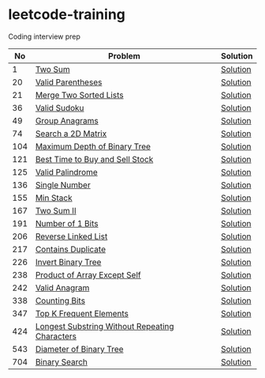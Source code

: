 # leetcode-training

Coding interview prep

| No | Problem | Solution |
| --- | ------ | -------- | 
| 1 | [Two Sum](https://leetcode.com/problems/two-sum/) | [Solution](https://github.com/Atrilos/neetcode/blob/master/src/main/java/com/atrilos/arrays/TwoSum.java)|
| 20 | [Valid Parentheses](https://leetcode.com/problems/valid-parentheses/) | [Solution](https://github.com/Atrilos/neetcode/blob/master/src/main/java/com/atrilos/stack/ValidParentheses.java)|
| 21 | [Merge Two Sorted Lists](https://leetcode.com/problems/merge-two-sorted-lists/) | [Solution](https://github.com/Atrilos/neetcode/blob/master/src/main/java/com/atrilos/linkedList/MergeTwoLists.java)|
| 36 | [Valid Sudoku](https://leetcode.com/problems/valid-sudoku/) | [Solution](https://github.com/Atrilos/neetcode/blob/master/src/main/java/com/atrilos/arrays/ValidSudoku.java)|
| 49 | [Group Anagrams](https://leetcode.com/problems/group-anagrams/) | [Solution](https://github.com/Atrilos/neetcode/blob/master/src/main/java/com/atrilos/arrays/GroupAnagrams.java)|
| 74 | [Search a 2D Matrix](https://leetcode.com/problems/search-a-2d-matrix/) | [Solution](https://github.com/Atrilos/neetcode/blob/master/src/main/java/com/atrilos/binarySearch/Search2D.java)|
| 104 | [Maximum Depth of Binary Tree](https://leetcode.com/problems/maximum-depth-of-binary-tree/) | [Solution](https://github.com/Atrilos/neetcode/blob/master/src/main/java/com/atrilos/trees/MaxDepth.java)|
| 121 | [Best Time to Buy and Sell Stock](https://leetcode.com/problems/best-time-to-buy-and-sell-stock/) | [Solution](https://github.com/Atrilos/neetcode/blob/master/src/main/java/com/atrilos/slidingWindow/MaxProfit.java)|
| 125 | [Valid Palindrome](https://leetcode.com/problems/valid-palindrome/) | [Solution](https://github.com/Atrilos/neetcode/blob/master/src/main/java/com/atrilos/twoPointers/ValidPalindrome.java)|
| 136 | [Single Number](https://leetcode.com/problems/single-number/) | [Solution](https://github.com/Atrilos/neetcode/blob/master/src/main/java/com/atrilos/bit/SingleNumber.java)|
| 155 | [Min Stack](https://leetcode.com/problems/min-stack/) | [Solution](https://github.com/Atrilos/neetcode/blob/master/src/main/java/com/atrilos/stack/MinStack.java)|
| 167 | [Two Sum II](https://leetcode.com/problems/two-sum-ii-input-array-is-sorted/) | [Solution](https://github.com/Atrilos/neetcode/blob/master/src/main/java/com/atrilos/twoPointers/TwoSum2.java)|
| 191 | [Number of 1 Bits](https://leetcode.com/problems/number-of-1-bits/) | [Solution](https://github.com/Atrilos/neetcode/blob/master/src/main/java/com/atrilos/bit/NumberOf1Bits.java)|
| 206 | [Reverse Linked List](https://leetcode.com/problems/reverse-linked-list/) | [Solution](https://github.com/Atrilos/neetcode/blob/master/src/main/java/com/atrilos/linkedList/ReverseList.java)|
| 217 | [Contains Duplicate](https://leetcode.com/problems/contains-duplicate/) | [Solution](https://github.com/Atrilos/neetcode/blob/master/src/main/java/com/atrilos/arrays/ContainsDuplicate.java)|
| 226 | [Invert Binary Tree](https://leetcode.com/problems/invert-binary-tree/) | [Solution](https://github.com/Atrilos/neetcode/blob/master/src/main/java/com/atrilos/trees/InvertBinaryTree.java)|
| 238 | [Product of Array Except Self](https://leetcode.com/problems/product-of-array-except-self/) | [Solution](https://github.com/Atrilos/neetcode/blob/master/src/main/java/com/atrilos/arrays/ProductExceptSelf.java)|
| 242 | [Valid Anagram](https://leetcode.com/problems/valid-anagram/) | [Solution](https://github.com/Atrilos/neetcode/blob/master/src/main/java/com/atrilos/arrays/ValidAnagram.java)|
| 338 | [Counting Bits](https://leetcode.com/problems/counting-bits/) | [Solution](https://github.com/Atrilos/neetcode/blob/master/src/main/java/com/atrilos/bit/CountBits.java)|
| 347 | [Top K Frequent Elements](https://leetcode.com/problems/top-k-frequent-elements/) | [Solution](https://github.com/Atrilos/neetcode/blob/master/src/main/java/com/atrilos/arrays/TopFrequentElements.java)|
| 424 | [Longest Substring Without Repeating Characters](https://leetcode.com/problems/longest-substring-without-repeating-characters/) | [Solution](https://github.com/Atrilos/neetcode/blob/master/src/main/java/com/atrilos/slidingWindow/LengthOfLongestSubstring.java)|
| 543 | [Diameter of Binary Tree](https://leetcode.com/problems/diameter-of-binary-tree/) | [Solution](https://github.com/Atrilos/neetcode/blob/master/src/main/java/com/atrilos/trees/DiameterOfBinaryTree.java)|
| 704 | [Binary Search](https://leetcode.com/problems/binary-search/) | [Solution](https://github.com/Atrilos/neetcode/blob/master/src/main/java/com/atrilos/binarySearch/BinarySearch.java)|
